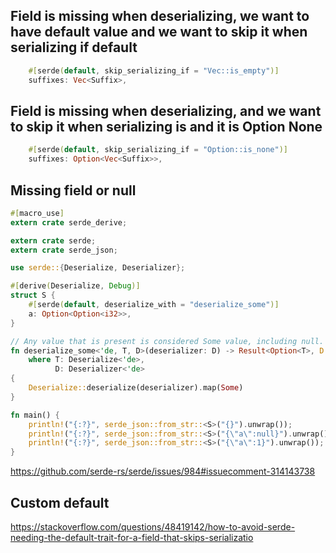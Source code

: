 ## Field is missing when deserializing, we want to have default value and we want to skip it when serializing if default

```rust
    #[serde(default, skip_serializing_if = "Vec::is_empty")]
    suffixes: Vec<Suffix>,
```

## Field is missing when deserializing, and we want to skip it when serializing is and it is Option None

```rust
    #[serde(default, skip_serializing_if = "Option::is_none")]
    suffixes: Option<Vec<Suffix>>,
```

## Missing field or null

```rust
#[macro_use]
extern crate serde_derive;

extern crate serde;
extern crate serde_json;

use serde::{Deserialize, Deserializer};

#[derive(Deserialize, Debug)]
struct S {
    #[serde(default, deserialize_with = "deserialize_some")]
    a: Option<Option<i32>>,
}

// Any value that is present is considered Some value, including null.
fn deserialize_some<'de, T, D>(deserializer: D) -> Result<Option<T>, D::Error>
    where T: Deserialize<'de>,
          D: Deserializer<'de>
{
    Deserialize::deserialize(deserializer).map(Some)
}

fn main() {
    println!("{:?}", serde_json::from_str::<S>("{}").unwrap());
    println!("{:?}", serde_json::from_str::<S>("{\"a\":null}").unwrap());
    println!("{:?}", serde_json::from_str::<S>("{\"a\":1}").unwrap());
}
```

https://github.com/serde-rs/serde/issues/984#issuecomment-314143738

## Custom default

https://stackoverflow.com/questions/48419142/how-to-avoid-serde-needing-the-default-trait-for-a-field-that-skips-serializatio
